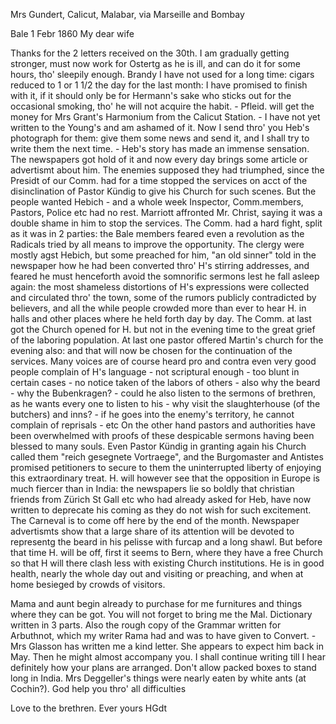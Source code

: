 Mrs Gundert, Calicut, Malabar, via Marseille and Bombay

 Bale 1 Febr 1860
My dear wife

Thanks for the 2 letters received on the 30th. I am gradually getting stronger, must now work for Ostertg as he is ill, and can do it for some hours, tho' sleepily enough. Brandy I have not used for a long time: cigars reduced to 1 or 1 1/2 the day for the last month: I have promised to finish with it, if it should only be for Hermann's sake who sticks out for the occasional smoking, tho' he will not acquire the habit. - Pfleid. will get the money for Mrs Grant's Harmonium from the Calicut Station. - I have not yet written to the Young's and am ashamed of it. Now I send thro' you Heb's photograph for them: give them some news and send it, and I shall try to write them the next time. - Heb's story has made an immense sensation. The newspapers got hold of it and now every day brings some article or advertismt about him. The enemies supposed they had triumphed, since the Presidt of our Comm. had for a time stopped the services on acct of the disinclination of Pastor Kündig to give his Church for such scenes. But the people wanted Hebich - and a whole week Inspector, Comm.members, Pastors, Police etc had no rest. Marriott affronted Mr. Christ, saying it was a double shame in him to stop the services. The Comm. had a hard fight, split as it was in 2 parties: the Bale members feared even a revolution as the Radicals tried by all means to improve the opportunity. The clergy were mostly agst Hebich, but some preached for him, "an old sinner" told in the newspaper how he had been converted thro' H's stirring addresses, and feared he must henceforth avoid the somnorific sermons lest he fall asleep again: the most shameless distortions of H's expressions were collected and circulated thro' the town, some of the rumors publicly contradicted by believers, and all the while people crowded more than ever to hear H. in halls and other places where he held forth day by day. The Comm. at last got the Church opened for H. but not in the evening time to the great grief of the laboring population. At last one pastor offered Martin's church for the evening also: and that will now be chosen for the continuation of the services. Many voices are of course heard pro and contra even very good people complain of H's language - not scriptural enough - too blunt in certain cases - no notice taken of the labors of others - also why the beard - why the Bubenkragen? - could he also listen to the sermons of brethren, as he wants every one to listen to his - why visit the slaughterhouse (of the butchers) and inns? - if he goes into the enemy's territory, he cannot complain of reprisals - etc On the other hand pastors and authorities have been overwhelmed with proofs of these despicable sermons having been blessed to many souls. Even Pastor Kündig in granting again his Church called them "reich gesegnete Vortraege", and the Burgomaster and Antistes promised petitioners to secure to them the uninterrupted liberty of enjoying this extraordinary treat. H. will however see that the opposition in Europe is much fiercer than in India: the newspapers lie so boldly that christian friends from Zürich St Gall etc who had already asked for Heb, have now written to deprecate his coming as they do not wish for such excitement. The Carneval is to come off here by the end of the month. Newspaper advertismts show that a large share of its attention will be devoted to representg the beard in his pelisse with furcap and a long shawl. But before that time H. will be off, first it seems to Bern, where they have a free Church so that H will there clash less with existing Church institutions. He is in good health, nearly the whole day out and visiting or preaching, and when at home besieged by crowds of visitors.

Mama and aunt begin already to purchase for me furnitures and things where they can be got. You will not forget to bring me the Mal. Dictionary written in 3 parts. Also the rough copy of the Grammar written for Arbuthnot, which my writer Rama had and was to have given to Convert. - Mrs Glasson has written me a kind letter. She appears to expect him back in May. Then he might almost accompany you. I shall continue writing till I hear definitely how your plans are arranged. Don't allow packed boxes to stand long in India. Mrs Deggeller's things were nearly eaten by white ants (at Cochin?). God help you thro' all difficulties

Love to the brethren.
 Ever yours HGdt
